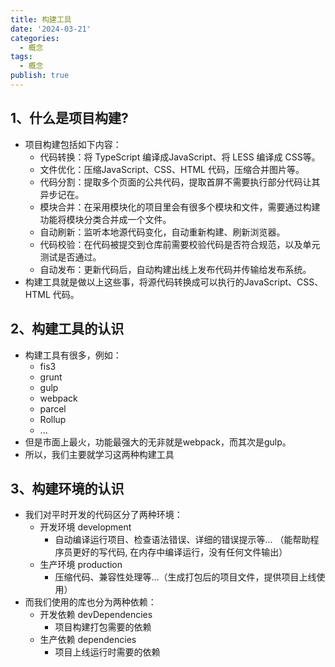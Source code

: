 ```yaml
---
title: 构建工具
date: '2024-03-21'
categories:
  - 概念
tags:
  - 概念
publish: true
---
```


## 1、什么是项目构建?
* 项目构建包括如下内容：
  * 代码转换：将 TypeScript 编译成JavaScript、将 LESS 编译成 CSS等。
  * 文件优化：压缩JavaScript、CSS、HTML 代码，压缩合并图片等。
  * 代码分割：提取多个页面的公共代码，提取首屏不需要执行部分代码让其异步记在。
  * 模块合并：在采用模块化的项目里会有很多个模块和文件，需要通过构建功能将模块分类合并成一个文件。
  * 自动刷新：监听本地源代码变化，自动重新构建、刷新浏览器。
  * 代码校验：在代码被提交到仓库前需要校验代码是否符合规范，以及单元测试是否通过。
  * 自动发布：更新代码后，自动构建出线上发布代码并传输给发布系统。
* 构建工具就是做以上这些事，将源代码转换成可以执行的JavaScript、CSS、HTML 代码。

## 2、构建工具的认识
* 构建工具有很多，例如：
  * fis3
  * grunt
  * gulp
  * webpack
  * parcel
  * Rollup
  * ...
* 但是市面上最火，功能最强大的无非就是webpack，而其次是gulp。
* 所以，我们主要就学习这两种构建工具

## 3、构建环境的认识
* 我们对平时开发的代码区分了两种环境：
  * 开发环境 development
    * 自动编译运行项目、检查语法错误、详细的错误提示等... （能帮助程序员更好的写代码, 在内存中编译运行，没有任何文件输出）
  * 生产环境 production
    * 压缩代码、兼容性处理等...（生成打包后的项目文件，提供项目上线使用）
* 而我们使用的库也分为两种依赖：    
  * 开发依赖 devDependencies
    * 项目构建打包需要的依赖
  * 生产依赖 dependencies
    * 项目上线运行时需要的依赖
 